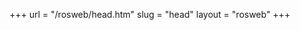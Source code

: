 +++
url = "/rosweb/head.htm"
slug = "head"
layout = "rosweb"
+++

<!-- Nothing special here, we just need to pull in the layout rosweb -->

